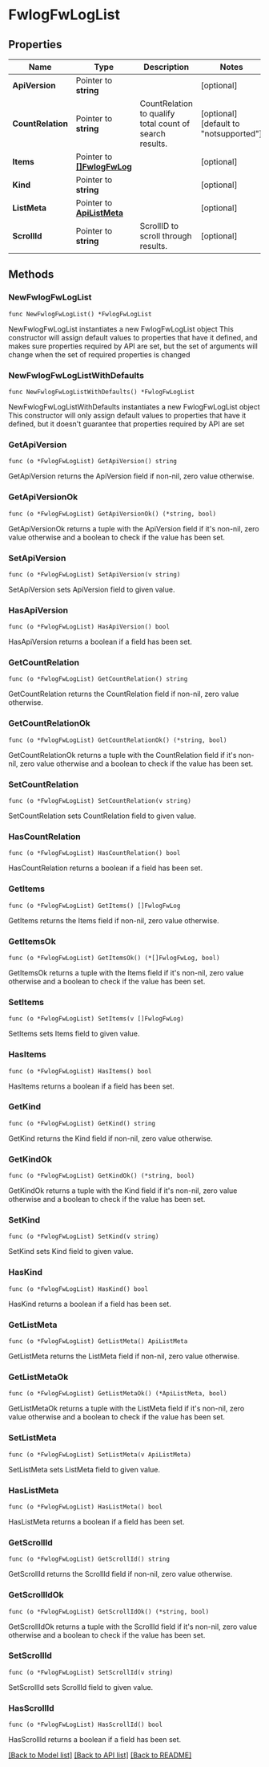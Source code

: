 # FwlogFwLogList

## Properties

Name | Type | Description | Notes
------------ | ------------- | ------------- | -------------
**ApiVersion** | Pointer to **string** |  | [optional] 
**CountRelation** | Pointer to **string** | CountRelation to qualify total count of search results. | [optional] [default to "notsupported"]
**Items** | Pointer to [**[]FwlogFwLog**](FwlogFwLog.md) |  | [optional] 
**Kind** | Pointer to **string** |  | [optional] 
**ListMeta** | Pointer to [**ApiListMeta**](apiListMeta.md) |  | [optional] 
**ScrollId** | Pointer to **string** | ScrollID to scroll through results. | [optional] 

## Methods

### NewFwlogFwLogList

`func NewFwlogFwLogList() *FwlogFwLogList`

NewFwlogFwLogList instantiates a new FwlogFwLogList object
This constructor will assign default values to properties that have it defined,
and makes sure properties required by API are set, but the set of arguments
will change when the set of required properties is changed

### NewFwlogFwLogListWithDefaults

`func NewFwlogFwLogListWithDefaults() *FwlogFwLogList`

NewFwlogFwLogListWithDefaults instantiates a new FwlogFwLogList object
This constructor will only assign default values to properties that have it defined,
but it doesn't guarantee that properties required by API are set

### GetApiVersion

`func (o *FwlogFwLogList) GetApiVersion() string`

GetApiVersion returns the ApiVersion field if non-nil, zero value otherwise.

### GetApiVersionOk

`func (o *FwlogFwLogList) GetApiVersionOk() (*string, bool)`

GetApiVersionOk returns a tuple with the ApiVersion field if it's non-nil, zero value otherwise
and a boolean to check if the value has been set.

### SetApiVersion

`func (o *FwlogFwLogList) SetApiVersion(v string)`

SetApiVersion sets ApiVersion field to given value.

### HasApiVersion

`func (o *FwlogFwLogList) HasApiVersion() bool`

HasApiVersion returns a boolean if a field has been set.

### GetCountRelation

`func (o *FwlogFwLogList) GetCountRelation() string`

GetCountRelation returns the CountRelation field if non-nil, zero value otherwise.

### GetCountRelationOk

`func (o *FwlogFwLogList) GetCountRelationOk() (*string, bool)`

GetCountRelationOk returns a tuple with the CountRelation field if it's non-nil, zero value otherwise
and a boolean to check if the value has been set.

### SetCountRelation

`func (o *FwlogFwLogList) SetCountRelation(v string)`

SetCountRelation sets CountRelation field to given value.

### HasCountRelation

`func (o *FwlogFwLogList) HasCountRelation() bool`

HasCountRelation returns a boolean if a field has been set.

### GetItems

`func (o *FwlogFwLogList) GetItems() []FwlogFwLog`

GetItems returns the Items field if non-nil, zero value otherwise.

### GetItemsOk

`func (o *FwlogFwLogList) GetItemsOk() (*[]FwlogFwLog, bool)`

GetItemsOk returns a tuple with the Items field if it's non-nil, zero value otherwise
and a boolean to check if the value has been set.

### SetItems

`func (o *FwlogFwLogList) SetItems(v []FwlogFwLog)`

SetItems sets Items field to given value.

### HasItems

`func (o *FwlogFwLogList) HasItems() bool`

HasItems returns a boolean if a field has been set.

### GetKind

`func (o *FwlogFwLogList) GetKind() string`

GetKind returns the Kind field if non-nil, zero value otherwise.

### GetKindOk

`func (o *FwlogFwLogList) GetKindOk() (*string, bool)`

GetKindOk returns a tuple with the Kind field if it's non-nil, zero value otherwise
and a boolean to check if the value has been set.

### SetKind

`func (o *FwlogFwLogList) SetKind(v string)`

SetKind sets Kind field to given value.

### HasKind

`func (o *FwlogFwLogList) HasKind() bool`

HasKind returns a boolean if a field has been set.

### GetListMeta

`func (o *FwlogFwLogList) GetListMeta() ApiListMeta`

GetListMeta returns the ListMeta field if non-nil, zero value otherwise.

### GetListMetaOk

`func (o *FwlogFwLogList) GetListMetaOk() (*ApiListMeta, bool)`

GetListMetaOk returns a tuple with the ListMeta field if it's non-nil, zero value otherwise
and a boolean to check if the value has been set.

### SetListMeta

`func (o *FwlogFwLogList) SetListMeta(v ApiListMeta)`

SetListMeta sets ListMeta field to given value.

### HasListMeta

`func (o *FwlogFwLogList) HasListMeta() bool`

HasListMeta returns a boolean if a field has been set.

### GetScrollId

`func (o *FwlogFwLogList) GetScrollId() string`

GetScrollId returns the ScrollId field if non-nil, zero value otherwise.

### GetScrollIdOk

`func (o *FwlogFwLogList) GetScrollIdOk() (*string, bool)`

GetScrollIdOk returns a tuple with the ScrollId field if it's non-nil, zero value otherwise
and a boolean to check if the value has been set.

### SetScrollId

`func (o *FwlogFwLogList) SetScrollId(v string)`

SetScrollId sets ScrollId field to given value.

### HasScrollId

`func (o *FwlogFwLogList) HasScrollId() bool`

HasScrollId returns a boolean if a field has been set.


[[Back to Model list]](../README.md#documentation-for-models) [[Back to API list]](../README.md#documentation-for-api-endpoints) [[Back to README]](../README.md)


